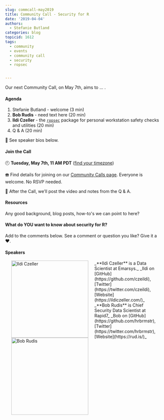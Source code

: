 ```yaml
---
slug: commcall-may2019
title: Community Call - Security for R
date: '2019-04-04'
authors:
  - Stefanie Butland
categories: blog
topicid: 1612
tags:
  - community
  - events
  - community call
  - security
  - ropsec


---
```

Our next Community Call, on May 7th, aims to ... .

#### Agenda

1. Stefanie Butland - welcome (3 min)
1. **Bob Rudis** - need text here (20 min)
1. **Ildi Czeller** - the [`ropsec`](https://github.com/ropensci/taxize) package for personal workstation safety checks and utilities (20 min)
1. Q & A (20 min)

🎤 See speaker bios below.  

#### Join the Call

🕘 **Tuesday, May 7th, 11 AM PDT** ([find your timezone](https://www.timeanddate.com/worldclock/fixedtime.html?iso=20190507T11&p1=791&ah=1&msg=security-for-r))

☎️ Find details for joining on our [Community Calls page](https://ropensci.org/commcalls). Everyone is welcome. No RSVP needed.

🎥 After the Call, we’ll post the video and notes from the Q & A.

#### Resources

Any good background, blog posts, how-to's we can point to here?


#### What do YOU want to know about security for R?

Add to the comments below. See a comment or question you like? Give it a ❤️.

#### Speakers

<img src="/img/blog-images/2019-04-04-commcall-may2019/ildi-czeller.jpg" alt="Ildi Czeller" style="margin: 0px 20px; width: 250px;" align="left">
_**Ildi Czeller** is a Data Scientist at Emarsys._  
_Ildi on [GitHub](https://github.com/czeildi), [Twitter](https://twitter.com/czeildi), [Website](https://ildiczeller.com/)_  

<img src="/img/blog-images/2019-04-04-commcall-may2019/bob-rudis.png" alt="Bob Rudis" style="margin: 0px 20px; width: 250px;" align="left">
_**Bob Rudis** is Chief Security Data Scientist at Rapid7_  
_Bob on [GitHub](https://github.com/hrbrmstr), [Twitter](https://twitter.com/hrbrmstr), [Website](https://rud.is/)_  
